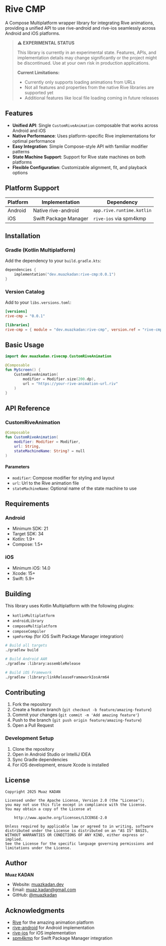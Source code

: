 # Rive CMP

A Compose Multiplatform wrapper library for integrating Rive animations, providing a unified API to use rive-android and rive-ios seamlessly across Android and iOS platforms.

> **⚠️ EXPERIMENTAL STATUS**
> 
> This library is currently in an experimental state. Features, APIs, and implementation details may change significantly or the project might be discontinued. Use at your own risk in production applications.
> 
> **Current Limitations:**
> - Currently only supports loading animations from URLs
> - Not all features and properties from the native Rive libraries are supported yet
> - Additional features like local file loading coming in future releases

## Features

- **Unified API**: Single `CustomRiveAnimation` composable that works across Android and iOS
- **Native Performance**: Uses platform-specific Rive implementations for optimal performance
- **Easy Integration**: Simple Compose-style API with familiar modifier patterns
- **State Machine Support**: Support for Rive state machines on both platforms
- **Flexible Configuration**: Customizable alignment, fit, and playback options

## Platform Support

| Platform | Implementation | Dependency |
|----------|----------------|------------|
| Android  | Native rive-android | `app.rive.runtime.kotlin` |
| iOS      | Swift Package Manager | `rive-ios` via spm4kmp |

## Installation

### Gradle (Kotlin Multiplatform)

Add the dependency to your `build.gradle.kts`:

```kotlin
dependencies {
    implementation("dev.muazkadan:rive-cmp:0.0.1")
}
```

### Version Catalog

Add to your `libs.versions.toml`:

```toml
[versions]
rive-cmp = "0.0.1"

[libraries]
rive-cmp = { module = "dev.muazkadan:rive-cmp", version.ref = "rive-cmp" }
```

## Basic Usage

```kotlin
import dev.muazkadan.rivecmp.CustomRiveAnimation

@Composable
fun MyScreen() {
    CustomRiveAnimation(
        modifier = Modifier.size(200.dp),
        url = "https://your-rive-animation-url.riv"
    )
}
```

## API Reference

### CustomRiveAnimation

```kotlin
@Composable
fun CustomRiveAnimation(
    modifier: Modifier = Modifier,
    url: String,
    stateMachineName: String? = null
)
```

#### Parameters

- `modifier`: Compose modifier for styling and layout
- `url`: Url to the Rive animation file
- `stateMachineName`: Optional name of the state machine to use

## Requirements

### Android
- Minimum SDK: 21
- Target SDK: 34
- Kotlin: 1.9+
- Compose: 1.5+

### iOS
- Minimum iOS: 14.0
- Xcode: 15+
- Swift: 5.9+

## Building

This library uses Kotlin Multiplatform with the following plugins:
- `kotlinMultiplatform`
- `androidLibrary`
- `composeMultiplatform`
- `composeCompiler`
- `spmForKmp` (for iOS Swift Package Manager integration)

```bash
# Build all targets
./gradlew build

# Build Android AAR
./gradlew :library:assembleRelease

# Build iOS Framework
./gradlew :library:linkReleaseFrameworkIosArm64
```

## Contributing

1. Fork the repository
2. Create a feature branch (`git checkout -b feature/amazing-feature`)
3. Commit your changes (`git commit -m 'Add amazing feature'`)
4. Push to the branch (`git push origin feature/amazing-feature`)
5. Open a Pull Request

### Development Setup

1. Clone the repository
2. Open in Android Studio or IntelliJ IDEA
3. Sync Gradle dependencies
4. For iOS development, ensure Xcode is installed

## License

```
Copyright 2025 Muaz KADAN

Licensed under the Apache License, Version 2.0 (the "License");
you may not use this file except in compliance with the License.
You may obtain a copy of the License at

    http://www.apache.org/licenses/LICENSE-2.0

Unless required by applicable law or agreed to in writing, software
distributed under the License is distributed on an "AS IS" BASIS,
WITHOUT WARRANTIES OR CONDITIONS OF ANY KIND, either express or implied.
See the License for the specific language governing permissions and
limitations under the License.
```

## Author

**Muaz KADAN**
- Website: [muazkadan.dev](https://muazkadan.dev/)
- Email: muaz.kadan@gmail.com
- GitHub: [@muazkadan](https://github.com/muazkadan)

## Acknowledgments

- [Rive](https://rive.app/) for the amazing animation platform
- [rive-android](https://github.com/rive-app/rive-android) for Android implementation
- [rive-ios](https://github.com/rive-app/rive-ios) for iOS implementation
- [spm4kmp](https://github.com/frankois944/spm4kmp) for Swift Package Manager integration


